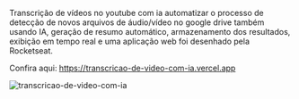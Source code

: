 Transcrição de vídeos no youtube com ia automatizar o processo de detecção de novos arquivos de áudio/vídeo no google drive também usando IA, geração de resumo automático, armazenamento dos resultados, exibição em tempo real e uma aplicação web foi desenhado pela Rocketseat.


Confira aqui: https://transcricao-de-video-com-ia.vercel.app

![transcricao-de-video-com-ia](https://github.com/user-attachments/assets/58451679-c344-4ce8-9ce5-b2fd767b308f)
